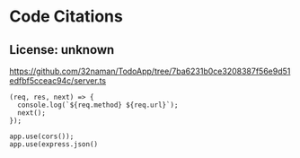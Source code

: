 # Code Citations

## License: unknown
https://github.com/32naman/TodoApp/tree/7ba6231b0ce3208387f56e9d51edfbf5cceac94c/server.ts

```
(req, res, next) => {
  console.log(`${req.method} ${req.url}`);
  next();
});

app.use(cors());
app.use(express.json()
```

